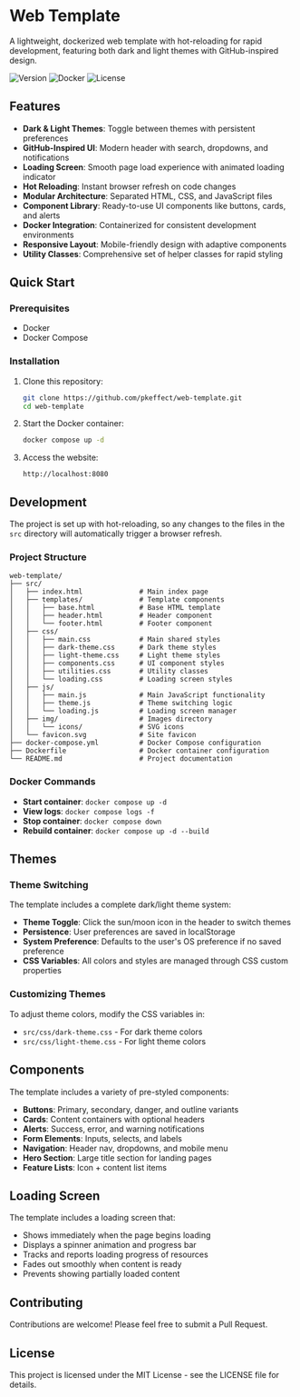 # Web Template

A lightweight, dockerized web template with hot-reloading for rapid development, featuring both dark and light themes with GitHub-inspired design.

![Version](https://img.shields.io/badge/version-1.0.0-blue.svg)
![Docker](https://img.shields.io/badge/docker-compatible-green.svg)
![License](https://img.shields.io/badge/license-MIT-brightgreen.svg)

## Features

- **Dark & Light Themes**: Toggle between themes with persistent preferences
- **GitHub-Inspired UI**: Modern header with search, dropdowns, and notifications
- **Loading Screen**: Smooth page load experience with animated loading indicator
- **Hot Reloading**: Instant browser refresh on code changes
- **Modular Architecture**: Separated HTML, CSS, and JavaScript files
- **Component Library**: Ready-to-use UI components like buttons, cards, and alerts
- **Docker Integration**: Containerized for consistent development environments
- **Responsive Layout**: Mobile-friendly design with adaptive components
- **Utility Classes**: Comprehensive set of helper classes for rapid styling

## Quick Start

### Prerequisites

- Docker
- Docker Compose

### Installation

1. Clone this repository:
   ```bash
   git clone https://github.com/pkeffect/web-template.git
   cd web-template
   ```

2. Start the Docker container:
   ```bash
   docker compose up -d
   ```

3. Access the website:
   ```
   http://localhost:8080
   ```

## Development

The project is set up with hot-reloading, so any changes to the files in the `src` directory will automatically trigger a browser refresh.

### Project Structure

```
web-template/
├── src/
│   ├── index.html              # Main index page
│   ├── templates/              # Template components
│   │   ├── base.html           # Base HTML template
│   │   ├── header.html         # Header component
│   │   └── footer.html         # Footer component
│   ├── css/
│   │   ├── main.css            # Main shared styles
│   │   ├── dark-theme.css      # Dark theme styles
│   │   ├── light-theme.css     # Light theme styles
│   │   ├── components.css      # UI component styles
│   │   ├── utilities.css       # Utility classes
│   │   └── loading.css         # Loading screen styles
│   ├── js/
│   │   ├── main.js             # Main JavaScript functionality
│   │   ├── theme.js            # Theme switching logic
│   │   └── loading.js          # Loading screen manager
│   ├── img/                    # Images directory
│   │   └── icons/              # SVG icons
│   └── favicon.svg             # Site favicon
├── docker-compose.yml          # Docker Compose configuration
├── Dockerfile                  # Docker container configuration
└── README.md                   # Project documentation
```

### Docker Commands

- **Start container**: `docker compose up -d`
- **View logs**: `docker compose logs -f`
- **Stop container**: `docker compose down`
- **Rebuild container**: `docker compose up -d --build`

## Themes

### Theme Switching

The template includes a complete dark/light theme system:

- **Theme Toggle**: Click the sun/moon icon in the header to switch themes
- **Persistence**: User preferences are saved in localStorage
- **System Preference**: Defaults to the user's OS preference if no saved preference
- **CSS Variables**: All colors and styles are managed through CSS custom properties

### Customizing Themes

To adjust theme colors, modify the CSS variables in:
- `src/css/dark-theme.css` - For dark theme colors
- `src/css/light-theme.css` - For light theme colors

## Components

The template includes a variety of pre-styled components:

- **Buttons**: Primary, secondary, danger, and outline variants
- **Cards**: Content containers with optional headers
- **Alerts**: Success, error, and warning notifications
- **Form Elements**: Inputs, selects, and labels
- **Navigation**: Header nav, dropdowns, and mobile menu
- **Hero Section**: Large title section for landing pages
- **Feature Lists**: Icon + content list items

## Loading Screen

The template includes a loading screen that:

- Shows immediately when the page begins loading
- Displays a spinner animation and progress bar
- Tracks and reports loading progress of resources
- Fades out smoothly when content is ready
- Prevents showing partially loaded content

## Contributing

Contributions are welcome! Please feel free to submit a Pull Request.

## License

This project is licensed under the MIT License - see the LICENSE file for details.
